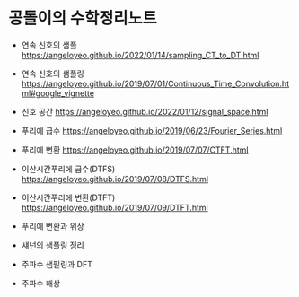 # 공돌이의 수학정리노트
- 연속 신호의 샘플
https://angeloyeo.github.io/2022/01/14/sampling_CT_to_DT.html

- 연속 신호의 샘플링
https://angeloyeo.github.io/2019/07/01/Continuous_Time_Convolution.html#google_vignette

- 신호 공간
https://angeloyeo.github.io/2022/01/12/signal_space.html
  
- 푸리에 급수
https://angeloyeo.github.io/2019/06/23/Fourier_Series.html

- 푸리에 변환
https://angeloyeo.github.io/2019/07/07/CTFT.html

- 이산시간푸리에 급수(DTFS)
https://angeloyeo.github.io/2019/07/08/DTFS.html

- 이산시간푸리에 변환(DTFT)
https://angeloyeo.github.io/2019/07/09/DTFT.html

- 푸리에 변환과 위상

- 섀넌의 샘플링 정리

- 주파수 샘필링과 DFT

- 주파수 해상
